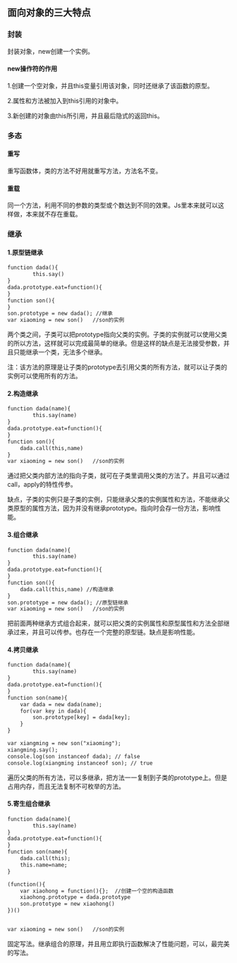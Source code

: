 ## 面向对象的三大特点

### 封装

封装对象，new创建一个实例。

#### new操作符的作用

1.创建一个空对象，并且this变量引用该对象，同时还继承了该函数的原型。

2.属性和方法被加入到this引用的对象中。

3.新创建的对象由this所引用，并且最后隐式的返回this。

### 多态

#### 重写

重写函数体，类的方法不好用就重写方法，方法名不变。

#### 重载

同一个方法，利用不同的参数的类型或个数达到不同的效果。Js里本来就可以这样做，本来就不存在重载。

### 继承

#### 1.原型链继承

```htm
function dada(){
		this.say()
}
dada.prototype.eat=function(){
}
function son(){
}
son.prototype = new dada(); //继承
var xiaoming = new son()   //son的实例
```

两个类之间，子类可以把prototype指向父类的实例。子类的实例就可以使用父类的所以方法，这样就可以完成最简单的继承。但是这样的缺点是无法接受参数，并且只能继承一个类，无法多个继承。

注：该方法的原理是让子类的prototype去引用父类的所有方法，就可以让子类的实例可以使用所有的方法。

#### 2.构造继承

```html
function dada(name){
		this.say(name)
}
dada.prototype.eat=function(){
}
function son(){
	dada.call(this,name)
}
var xiaoming = new son()   //son的实例
```

通过把父类内部方法的指向子类，就可在子类里调用父类的方法了。并且可以通过call，apply的特性传参。

缺点，子类的实例只是子类的实例，只能继承父类的实例属性和方法，不能继承父类原型的属性方法，因为并没有继承prototype。指向时会存一份方法，影响性能。

#### 3.组合继承

```htm
function dada(name){
		this.say(name)
}
dada.prototype.eat=function(){
}
function son(){
	dada.call(this,name) //构造继承
}
son.prototype = new dada(); //原型链继承
var xiaoming = new son()   //son的实例
```

把前面两种继承方式组合起来，就可以把父类的实例属性和原型属性和方法全部继承过来，并且可以传参。也存在一个完整的原型链。缺点是影响性能。

#### 4.拷贝继承

```html
function dada(name){
		this.say(name)
}
dada.prototype.eat=function(){
}
function son(name){
    var dada = new dada(name);
    for(var key in dada){
        son.prototype[key] = dada[key];
    }
}

var xiangming = new son("xiaoming");
xiangming.say();
console.log(son instanceof dada); // false
console.log(xiangming instanceof son); // true
```

遍历父类的所有方法，可以多继承，把方法一一复制到子类的prototype上。但是占用内存，而且无法复制不可枚举的方法。

#### 5.寄生组合继承

````htm
function dada(name){
		this.say(name)
}
dada.prototype.eat=function(){
}
function son(name){
    dada.call(this);
    this.name=name;
}

(function(){
    var xiaohong = function(){};  //创建一个空的构造函数
    xiaohong.prototype = dada.prototype
	son.prototype = new xiaohong() 
})()


var xiaoming = new son()   //son的实例
````

固定写法。继承组合的原理，并且用立即执行函数解决了性能问题，可以，最完美的写法。